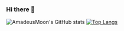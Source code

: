 ### Hi there 👋
![AmadeusMoon's GitHub stats](https://github-readme-stats.vercel.app/api?username=AmadeusMoon&show_icons=true&theme=tokyonight)
[![Top Langs](https://github-readme-stats.vercel.app/api/top-langs/?username=AmadeusMoon&layout=compact)](https://github.com/AmadeusMoon/github-readme-stats)

<!--
**AmadeusMoon/AmadeusMoon** is a ✨ _special_ ✨ repository because its `README.md` (this file) appears on your GitHub profile.

Here are some ideas to get you started:

- 🔭 I’m currently working on ...
- 🌱 I’m currently learning ...
- 👯 I’m looking to collaborate on ...
- 🤔 I’m looking for help with ...
- 💬 Ask me about ...
- 📫 How to reach me: ...
- 😄 Pronouns: ...
- ⚡ Fun fact: ...
-->
